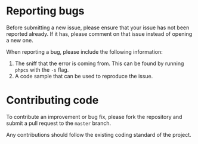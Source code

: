 # Reporting bugs

Before submitting a new issue, please ensure that your issue has not been reported already. If it has, please comment on that issue instead of opening a new one.

When reporting a bug, please include the following information:

1) The sniff that the error is coming from. This can be found by running `phpcs` with the `-s` flag.
2) A code sample that can be used to reproduce the issue.

# Contributing code

To contribute an improvement or bug fix, please fork the repository and submit a pull request to the `master` branch.

Any contributions should follow the existing coding standard of the project.
